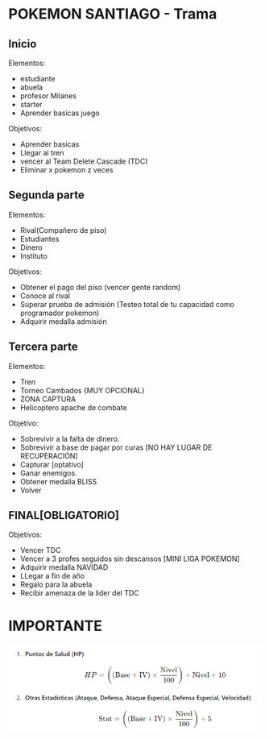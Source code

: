 # POKEMON SANTIAGO - Trama
## Inicio


Elementos:
* estudiante
* abuela
* profesor Milanes
* starter
* Aprender basicas juego

Objetivos:
* Aprender basicas
* Llegar al tren
* vencer al Team Delete Cascade (TDC)
* Eliminar x pokemon z veces

## Segunda parte

Elementos:
* Rival(Compañero de piso)
* Estudiantes
* Dinero
* Instituto

Objetivos:
* Obtener el pago del piso (vencer gente random)
* Conoce al rival
* Superar prueba de admisión (Testeo total de tu capacidad como programador pokemon)
* Adquirir medalla admisión

## Tercera parte

Elementos:
* Tren
* Torneo Cambados {MUY OPCIONAL}
* ZONA CAPTURA
* Helicoptero apache de combate

Objetivo:
* Sobrevivir a la falta de dinero.
* Sobrevivir a base de pagar por curas [NO HAY LUGAR DE RECUPERACIÓN]
* Capturar [optativo]
* Ganar enemigos.
* Obtener medalla BLISS
* Volver
## FINAL[OBLIGATORIO]

Objetivos:
* Vencer TDC
* Vencer a 3 profes seguidos sin descansos [MINI LIGA POKEMON]
* Adquirir medalla NAVIDAD
* LLegar a fin de año
* Regalo para la abuela
* Recibir amenaza de la lider del TDC

# IMPORTANTE
![alt text](<calculo Stats.png>)

